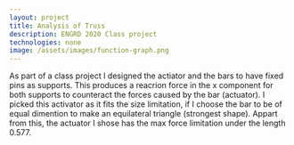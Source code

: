 ```yaml
---
layout: project
title: Analysis of Truss
description: ENGRD 2020 Class project 
technologies: none
image: /assets/images/function-graph.png
---
```



As part of a class project I designed the actiator and the bars to have fixed pins as supports. This produces a reacrion force in the x component for both supports to counteract the forces caused by the bar (actuator). I picked this activator as it fits the size limitation, if I choose the bar to be of equal dimention to make an equilateral triangle (strongest shape). Appart from this, the actuator I shose has the max force limitation under the length 0.577.